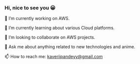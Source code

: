 ### Hi, nice to see you 😀 
🔭 I’m currently working on AWS.

🌱 I’m currently learning about various Cloud platforms.

👯 I’m looking to collaborate on AWS projects.

💬 Ask me about anything related to new technologies and anime.

📫 How to reach me: kaveriipandeyy@gmail.com
<!--
**kaveripandey/kaveripandey** is a ✨ _special_ ✨ repository because its `README.md` (this file) appears on your GitHub profile.

Here are some ideas to get you started:

-  ...

-  ...
- 🤔 I’m looking for help with ...
-  ...
-  ...
- 😄 Pronouns: ...
- ⚡ Fun fact: ...
-->
